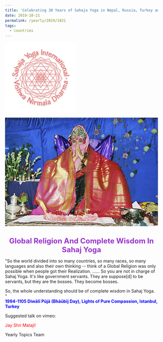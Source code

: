 ```yaml
---
title: 'Celebrating 30 Years of Sahaja Yoga in Nepal, Russia, Turkey and Ukraine, Post 20'
date: 2019-10-21
permalink: /yearly/2019/1021
tags:
  - countries
---
```


![PICTURE 9](/images/image9.png)

<div style="text-align: center"><img src="/images/image212.jpg" /></div>

<!-- ![PICTURE 44](/images/image.png),width="500" -->

<br>
<p style="color:DarkOrchid; text-align:center">
<font size="+2"><b>Global Religion And Complete Wisdom In Sahaj Yoga</b><br></font>
</p>

<p>
"So the world divided into so many countries, so many races, so many languages and also their own thinking -- think of a Global Religion was only possible when people got their Realization. 
......
So you are not in charge of Sahaj Yoga. It's like government servants. They are suppose[d] to be servants, but they are the bosses. They become bosses. 

So, the whole understanding should be of complete wisdom in Sahaj Yoga. "<br>
<font color="blue"><b>1994-1105 Diwālī Pūjā (Bhāūbīj Day), Lights of Pure Compassion, Istanbul, Turkey</b></font><br>
</p>

Suggested talk on vimeo: <a href="https://vimeo.com/285206847"> </a><br>

<p style="color:red;">Jay Shri Mataji!<br></p>

Yearly Topics Team